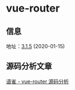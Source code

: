 # vue-router

## 信息

地址：[3.1.5](https://github.com/vuejs/vue-router/tree/v3.1.5) (2020-01-15)

## 源码分析文章

[语雀 - vue-router 源码分析](https://www.yuque.com/pocky/source_code_analysis/paq56t)
